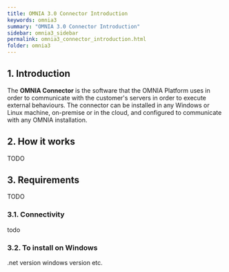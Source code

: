 ```yaml
---
title: OMNIA 3.0 Connector Introduction
keywords: omnia3
summary: "OMNIA 3.0 Connector Introduction"
sidebar: omnia3_sidebar
permalink: omnia3_connector_introduction.html
folder: omnia3
---
```



## 1. Introduction

The **OMNIA Connector** is the software that the OMNIA Platform uses in order to communicate with the customer's servers in order to execute external behaviours. The connector can be installed in any Windows or Linux machine, on-premise or in the cloud, and configured to communicate with any OMNIA installation.

## 2. How it works
TODO

## 3. Requirements

TODO

### 3.1. Connectivity

todo

### 3.2. To install on Windows

.net version
windows version
etc.
